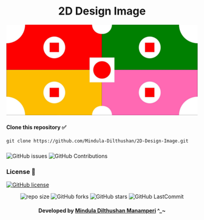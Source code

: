 <div align="center">

# 2D Design Image
</div>

<div align="center">

<img src="https://github.com/Mindula-Dilthushan/2D-Design-Image/blob/master/asserts/SharedScreenshot.jpg">
</div>

#### Clone this repository ✅
```md
git clone https://github.com/Mindula-Dilthushan/2D-Design-Image.git
```
###

![GitHub issues](https://img.shields.io/github/issues/Mindula-Dilthushan/2D-Design-Image?&labelColor=black&color=eb3b5a&label=Issues&logo=issues&logoColor=black&style=for-the-badge)
![GitHub Contributions](https://img.shields.io/github/contributors/Mindula-Dilthushan/2D-Design-Image?&labelColor=black&color=8854d0&style=for-the-badge)

### License 📝
[![GitHub license](https://img.shields.io/github/license/Mindula-Dilthushan/2D-Design-Image?&labelColor=black&color=3867d6&style=for-the-badge)](https://github.com/Mindula-Dilthushan/2D-Design-Image/blob/master/LICENSE)


<div align="center">

![repo size](https://img.shields.io/github/repo-size/Mindula-Dilthushan/2D-Design-Image?label=Repo%20Size&style=for-the-badge&labelColor=black&color=20bf6b)
![GitHub forks](https://img.shields.io/github/forks/Mindula-Dilthushan/2D-Design-Image?&labelColor=black&color=0fb9b1&style=for-the-badge)
![GitHub stars](https://img.shields.io/github/stars/Mindula-Dilthushan/2D-Design-Image?&labelColor=black&color=f7b731&style=for-the-badge)
![GitHub LastCommit](https://img.shields.io/github/last-commit/Mindula-Dilthushan/2D-Design-Image?logo=github&labelColor=black&color=d1d8e0&style=for-the-badge)

</div>

<div align="center"> 

#### Developed by [Mindula Dilthushan Manamperi](http://minduladilthushan.netlify.app/) ^_~
</div>










